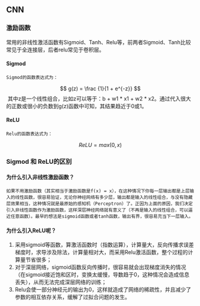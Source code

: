 ## CNN

### 激励函数

常用的非线性激活函数有Sigmoid、Tanh、Relu等，前两者Sigmoid、Tanh比较常见于全连接层，后者relu常见于卷积层。

#### Sigmod

	Sigmod的函数表达式为：
$$
g(z) = \frac {1}{1 + e^{-z}}
$$
​	其中z是一个线性组合，比如z可以等于：b + w1 * x1 + w2 * x2。通过代入很大的正数或很小的负数到g(z)函数中可知，其结果趋近于0或1。

#### ReLU

	Relu的函数表达式为：
$$
ReLU = max (0, x)
$$

### Sigmod 和 ReLU的区别

#### 为什么引入非线性激励函数？

	如果不用激励函数（其实相当于激励函数是f(x) = x），在这种情况下你每一层输出都是上层输入的线性函数，很容易验证，无论你神经网络有多少层，输出都是输入的线性组合，与没有隐藏层效果相当，这种情况就是最原始的感知机（Perceptron）了。正因为上面的原因，我们决定引入非线性函数作为激励函数，这样深层神经网络就有意义了（不再是输入的线性组合，可以逼近任意函数）。最早的想法是sigmoid函数或者tanh函数，输出有界，很容易充当下一层输入。

#### 为什么引入ReLU呢？

1. 采用sigmoid等函数，算激活函数时（指数运算），计算量大，反向传播求误差梯度时，求导涉及除法，计算量相对大，而采用Relu激活函数，整个过程的计算量节省很多；
2. 对于深层网络，sigmoid函数反向传播时，很容易就会出现梯度消失的情况（在sigmoid接近饱和区时，变换太缓慢，导数趋于0，这种情况会造成信息丢失），从而无法完成深层网络的训练；
3. Relu会使一部分神经元的输出为0，这样就造成了网络的稀疏性，并且减少了参数的相互依存关系，缓解了过拟合问题的发生。

